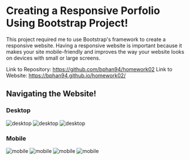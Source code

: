 # Creating a Responsive Porfolio Using Bootstrap Project!

This project required me to use Bootstrap's framework to create a responsive website. Having a responsive website is important because it makes your site mobile-friendly and improves the way your website looks on devices with small or large screens.

Link to Repository: https://github.com/bphan94/homework02
Link to Website: https://bphan94.github.io/homework02/

## Navigating the Website!

### Desktop
![desktop](assets/images/desktop-aboutme.png)
![desktop](assets/images/desktop-portfolio.png)
![desktop](assets/images/desktop-contactme.png)

### Mobile
![mobile](assets/images/mobile-gif.gif)
![mobile](assets/images/mobile-aboutme.png)
![mobile](assets/images/mobile-portfolio.png)
![mobile](assets/images/mobile-contactme.png)
